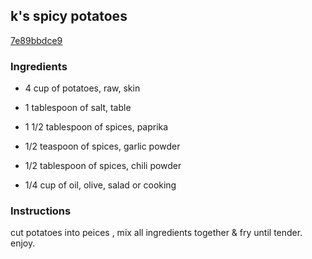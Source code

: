 ## k's spicy potatoes

[7e89bbdce9](https://cookpad.com/us/recipes/332194-ks-spicy-potatoes)

### Ingredients

 - 4 cup of potatoes, raw, skin

 - 1 tablespoon of salt, table

 - 1 1/2 tablespoon of spices, paprika

 - 1/2 teaspoon of spices, garlic powder

 - 1/2 tablespoon of spices, chili powder

 - 1/4 cup of oil, olive, salad or cooking

### Instructions

cut potatoes into peices , mix all ingredients together & fry until tender. enjoy.